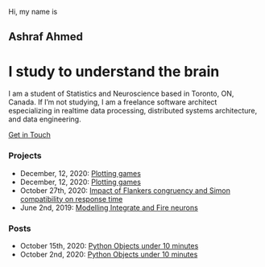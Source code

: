 Hi, my name is
## Ashraf Ahmed
# I study to understand the brain

I am a student of Statistics and Neuroscience based in Toronto, ON, Canada. If I’m not studying, I am a freelance software architect especializing in realtime data processing, distributed systems architecture, and data engineering.

[Get in Touch](mailto:z@ashahmed.io)  
### Projects
- December, 12, 2020: [Plotting games](https://colab.research.google.com/drive/1NWZVSgsTuMr_fHC8KGFPFn6gCMQnZMkK?usp=sharing)
- December, 12, 2020: [Plotting games](https://colab.research.google.com/drive/1NWZVSgsTuMr_fHC8KGFPFn6gCMQnZMkK?usp=sharing)
- October 27th, 2020: [Impact of Flankers congruency and Simon compatibility on response time](_posts/2020-10-27-flankers-vs-simon.md)
- June 2nd, 2019: [Modelling Integrate and Fire neurons](https://github.com/RealAshrafAhmed/ashahmed.io/blob/main/colab/02-06-2019-IF-models.ipynb)

### Posts
- October 15th, 2020: [Python Objects under 10 minutes](_posts/2020-10-02-for-while.md)
- October 2nd, 2020: [Python Objects under 10 minutes](_posts/2020-10-02-python-objects-under-10-mins.md)
